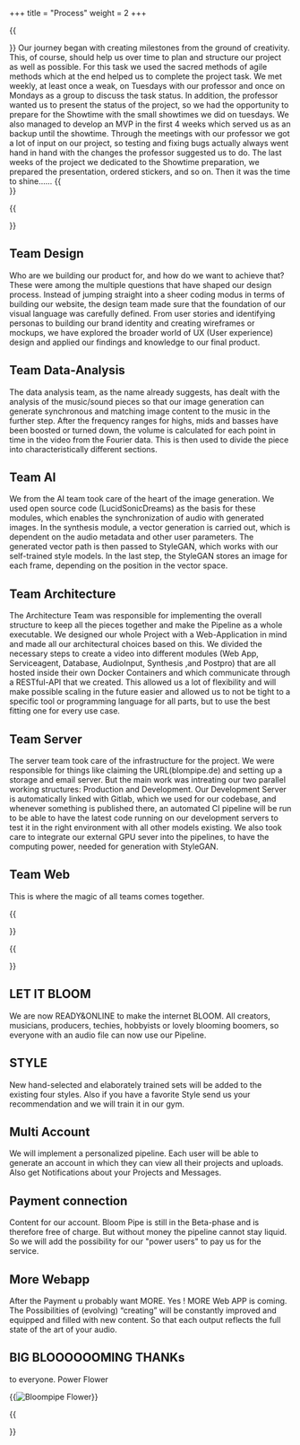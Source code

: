 +++
title = "Process"
weight = 2
+++


{{<section title="The Process">}}
Our journey began with creating milestones from the ground of creativity. This, of course, should help us over time to plan and structure our project as well as possible. For this task we used the sacred methods of agile methods which at the end helped us to complete the project task. We met weekly, at least once a weak, on Tuesdays with our professor and once on Mondays as a group to discuss the task status. In addition, the professor wanted us to present the status of the project, so we had the opportunity to prepare for the Showtime with the small showtimes we did on tuesdays. We also managed to develop an MVP in the first 4 weeks which served us as an backup until the showtime. Through the meetings with our professor we got a lot of input on our project, so testing and fixing bugs actually always went hand in hand with the changes the professor suggested us to do. The last weeks of the project we dedicated to the Showtime preparation, we prepared the presentation, ordered stickers, and so on. Then it was the time to shine……
{{</section>}}

{{<section title="Teams">}}

## Team Design
Who are we building our product for, and how do we want to achieve that? These were among the multiple questions that have shaped our design process. Instead of jumping straight into a sheer coding modus in terms of building our website, the design team made sure that the foundation of our visual language was carefully defined. From user stories and identifying personas to building our brand identity and creating wireframes or mockups, we have explored the broader world of UX (User experience) design and applied our findings and knowledge to our final product.

## Team Data-Analysis
The data analysis team, as the name already suggests, has dealt with the analysis of the music/sound pieces so that our image generation can generate synchronous and matching image content to the music in the further step. After the frequency ranges for highs, mids and basses have been boosted or turned down, the volume is calculated for each point in time in the video from the Fourier data. This is then used to divide the piece into characteristically different sections.

## Team AI
We from the AI team took care of the heart of the image generation. We used open source code (LucidSonicDreams) as the basis for these modules, which enables the synchronization of audio with generated images. In the synthesis module, a vector generation is carried out, which is dependent on the audio metadata and other user parameters. The generated vector path is then passed to StyleGAN, which works with our self-trained style models. In the last step, the StyleGAN stores an image for each frame, depending on the position in the vector space.

## Team Architecture
The Architecture Team was responsible for implementing the overall structure to keep all the pieces together and make the Pipeline as a whole executable. We designed our whole Project with a Web-Application in mind and made all our architectural choices based on this. We divided the necessary steps to create a video into different modules (Web App, Serviceagent, Database, AudioInput, Synthesis ,and Postpro) that are all hosted inside their own Docker Containers and which communicate through a RESTful-API that we created. This allowed us a lot of flexibility and will make possible scaling in the future easier and allowed us to not be tight to a specific tool or programming language for all parts, but to use the best fitting one for every use case.

## Team Server
The server team took care of the infrastructure for the project. We were responsible for things like claiming the URL(blompipe.de) and setting up a storage and email server. But the main work was intreating our two parallel working structures: Production and Development. Our Development Server is automatically linked with Gitlab, which we used for our codebase, and whenever something is published there, an automated CI pipeline will be run to be able to have the latest code running on our development servers to test it in the right environment with all other models existing. We also took care to integrate our external GPU sever into the pipelines, to have the computing power, needed for generation with StyleGAN.

## Team Web
This is where the magic of all teams comes together.

{{</section>}}


{{<section title="Future">}}

## LET IT BLOOM
We are now READY&ONLINE to make the internet BLOOM. All creators, musicians, producers, techies, hobbyists or lovely blooming boomers, so everyone with an audio file can now use our Pipeline.

## STYLE
New hand-selected and elaborately trained sets will be added to the existing four styles. Also if you have a favorite Style send us your recommendation and we will train it in our gym.

## Multi Account
We will implement a personalized pipeline. Each user will be able to generate an account in which they can view all their projects and uploads. Also get Notifications about your Projects and Messages.

## Payment connection
Content for our account. Bloom Pipe is still in the Beta-phase and is therefore free of charge. But without money the pipeline cannot stay liquid. So we will add the possibility for our "power users" to pay us for the service.

## More Webapp
After the Payment u probably want MORE. Yes ! MORE Web APP is coming. The Possibilities of (evolving) “creating” will be constantly improved and equipped and filled with new content. So that each output reflects the full state of the art of your audio.

## BIG BLOOOOOOMING THANKs
to everyone.  Power Flower

{{<image src="BP_Futur.jpg" alt="Bloompipe Flower" caption="Rendering by Max Blank">}}

{{</section>}}

